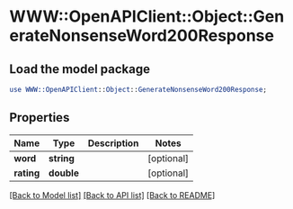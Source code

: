 # WWW::OpenAPIClient::Object::GenerateNonsenseWord200Response

## Load the model package
```perl
use WWW::OpenAPIClient::Object::GenerateNonsenseWord200Response;
```

## Properties
Name | Type | Description | Notes
------------ | ------------- | ------------- | -------------
**word** | **string** |  | [optional] 
**rating** | **double** |  | [optional] 

[[Back to Model list]](../README.md#documentation-for-models) [[Back to API list]](../README.md#documentation-for-api-endpoints) [[Back to README]](../README.md)


